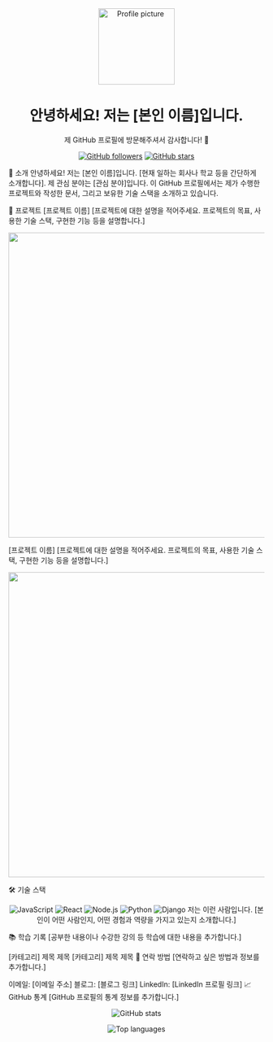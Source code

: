 <div align="center">
  <img src="https://raw.githubusercontent.com/username/profile-pic/main/profile-pic.png" alt="Profile picture" width="150" />
  <h1>안녕하세요! 저는 [본인 이름]입니다.</h1>
  <p>제 GitHub 프로필에 방문해주셔서 감사합니다! 🎉</p>
</div>
<p align="center">
  <a href="https://github.com/username"><img alt="GitHub followers" src="https://img.shields.io/github/followers/username?label=Follow&style=social"></a>
  <a href="https://github.com/username"><img alt="GitHub stars" src="https://img.shields.io/github/stars/username?label=Stars&style=social"></a>
</p>
👋 소개
안녕하세요! 저는 [본인 이름]입니다. [현재 일하는 회사나 학교 등을 간단하게 소개합니다]. 제 관심 분야는 [관심 분야]입니다. 이 GitHub 프로필에서는 제가 수행한 프로젝트와 작성한 문서, 그리고 보유한 기술 스택을 소개하고 있습니다.

🚀 프로젝트
[프로젝트 이름]
[프로젝트에 대한 설명을 적어주세요. 프로젝트의 목표, 사용한 기술 스택, 구현한 기능 등을 설명합니다.]

<p align="center">
  <img src="[프로젝트 스크린샷 또는 데모 링크]" width="600" />
</p>
[프로젝트 이름]
[프로젝트에 대한 설명을 적어주세요. 프로젝트의 목표, 사용한 기술 스택, 구현한 기능 등을 설명합니다.]

<p align="center">
  <img src="[프로젝트 스크린샷 또는 데모 링크]" width="600" />
</p>
🛠️ 기술 스택
<p align="center">
  <img alt="JavaScript" src="https://img.shields.io/badge/-JavaScript-F7DF1E?style=flat-square&logo=javascript&logoColor=black">
  <img alt="React" src="https://img.shields.io/badge/-React-61DAFB?style=flat-square&logo=react&logoColor=black">
  <img alt="Node.js" src="https://img.shields.io/badge/-Node.js-339933?style=flat-square&logo=node.js&logoColor=white">
  <img alt="Python" src="https://img.shields.io/badge/-Python-3776AB?style=flat-square&logo=python&logoColor=white">
  <img alt="Django" src="https://img.shields.io/badge/-Django-092E20?style=flat-square&logo=django&logoColor=white">
저는 이런 사람입니다.
[본인이 어떤 사람인지, 어떤 경험과 역량을 가지고 있는지 소개합니다.]

📚 학습 기록
[공부한 내용이나 수강한 강의 등 학습에 대한 내용을 추가합니다.]

[카테고리]
제목
제목
[카테고리]
제목
제목
🤝 연락 방법
[연락하고 싶은 방법과 정보를 추가합니다.]

이메일: [이메일 주소]
블로그: [블로그 링크]
LinkedIn: [LinkedIn 프로필 링크]
📈 GitHub 통계
[GitHub 프로필의 통계 정보를 추가합니다.]

<p align="center">
  <img src="https://github-readme-stats.vercel.app/api?username=username&show_icons=true&theme=dracula" alt="GitHub stats" />
</p>
<p align="center">
  <img src="https://github-readme-stats.vercel.app/api/top-langs/?username=username&layout=compact&theme=dracula" alt="Top languages" />
</p>
